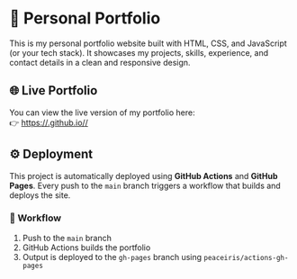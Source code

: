 # 🚀 Personal Portfolio

This is my personal portfolio website built with HTML, CSS, and JavaScript (or your tech stack). It showcases my projects, skills, experience, and contact details in a clean and responsive design.

## 🌐 Live Portfolio

You can view the live version of my portfolio here:  
👉 [https://<Utkgitdev-07>.github.io/<Portfolio>/](https://utkgitdev-07.github.io/Portfolio//)


## ⚙️ Deployment

This project is automatically deployed using **GitHub Actions** and **GitHub Pages**. Every push to the `main` branch triggers a workflow that builds and deploys the site.

### 🔁 Workflow

1. Push to the `main` branch
2. GitHub Actions builds the portfolio
3. Output is deployed to the `gh-pages` branch using `peaceiris/actions-gh-pages`


